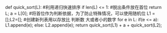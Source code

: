 def quick_sort(L):  #利用递归快速排序
    if len(L) <= 1: #脱出条件放在首位
        return L;
    a = L[0];       #将首位作为判断依据，为了防止特殊情况，可以使用随机位
    L1 =[];L2=[];   #创建新列表用以存放比 判断数 大或者小的数字
    for e in L:
        if(e <= a):
            L1.append(e);
        else:
            L2.append(e);
        return quick_sort(L1) + a + quick_sort(L2);